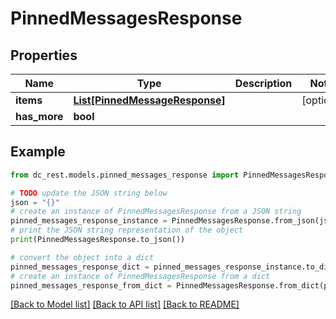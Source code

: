 # PinnedMessagesResponse


## Properties

Name | Type | Description | Notes
------------ | ------------- | ------------- | -------------
**items** | [**List[PinnedMessageResponse]**](PinnedMessageResponse.md) |  | [optional] 
**has_more** | **bool** |  | 

## Example

```python
from dc_rest.models.pinned_messages_response import PinnedMessagesResponse

# TODO update the JSON string below
json = "{}"
# create an instance of PinnedMessagesResponse from a JSON string
pinned_messages_response_instance = PinnedMessagesResponse.from_json(json)
# print the JSON string representation of the object
print(PinnedMessagesResponse.to_json())

# convert the object into a dict
pinned_messages_response_dict = pinned_messages_response_instance.to_dict()
# create an instance of PinnedMessagesResponse from a dict
pinned_messages_response_from_dict = PinnedMessagesResponse.from_dict(pinned_messages_response_dict)
```
[[Back to Model list]](../README.md#documentation-for-models) [[Back to API list]](../README.md#documentation-for-api-endpoints) [[Back to README]](../README.md)



